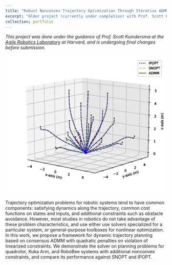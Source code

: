 ```yaml
---
title: "Robust Nonconvex Trajectory Optimization Through Iterative ADMM"
excerpt: "Older project (currently under completion) with Prof. Scott Kuindersma of the Harvard Agile Robotics Laboratory. <br/><img src='/images/scott_lab.png' style='height:300px;'>"
collection: portfolio
---
```


*This project was done under the guidance of Prof. Scott Kuindersma at the [Agile Robotics Laboratory](https://agile.seas.harvard.edu/) at Harvard, and is undergoing final changes before submission.*

![](/images/robobee_traj.png)

Trajectory optimization problems for robotic systems tend to have common components: satisfying dynamics along the trajectory, common cost functions on states and inputs, and additional constraints such as obstacle avoidance. However, most studies in robotics do not take advantage of these problem characteristics, and use either use solvers specialized for a particular system, or general-purpose toolboxes for nonlinear optimization.
In this work, we propose a framework for dynamic trajectory planning based on consensus ADMM with quadratic penalties on violation of linearized constraints. We demonstrate the solver on planning problems for quadrotor, Kuka Arm, and RoboBee systems with additional nonconvex constraints, and compare its performance against SNOPT and IPOPT.  
